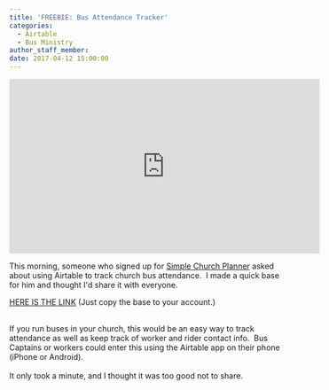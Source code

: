 ```yaml
---
title: 'FREEBIE: Bus Attendance Tracker'
categories:
  - Airtable
  - Bus Ministry
author_staff_member:
date: 2017-04-12 15:00:00
---
```


<iframe width="560" height="315" src="https://www.youtube.com/embed/vbSDMekMpXI" frameborder="0" allowfullscreen></iframe>

This morning, someone who signed up for [Simple Church Planner](http://simplechurchplanner.com) asked about using Airtable to track church bus attendance.  I made a quick base for him and thought I'd share it with everyone.

[HERE IS THE LINK](https://airtable.com/shrr4AhcYQlGuGWgA) (Just copy the base to your account.)

<br>If you run buses in your church, this would be an easy way to track attendance as well as keep track of worker and rider contact info.  Bus Captains or workers could enter this using the Airtable app on their phone (iPhone or Android).
<br>
<br>It only took a minute, and I thought it was too good not to share.
<br>
<br>
